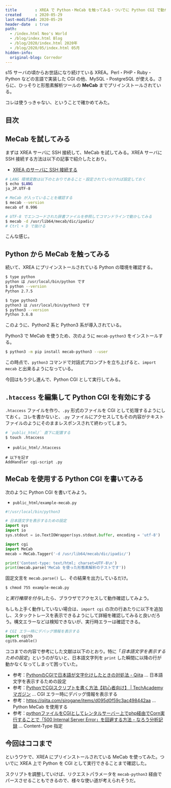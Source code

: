 ```yaml
---
title        : XREA で Python・MeCab を触ってみる・ついでに Python CGI で動かしてみる
created      : 2020-05-29
last-modified: 2020-05-29
header-date  : true
path:
  - /index.html Neo's World
  - /blog/index.html Blog
  - /blog/2020/index.html 2020年
  - /blog/2020/05/index.html 05月
hidden-info:
  original-blog: Corredor
---
```


s15 サーバの頃からお世話になり続けている XREA。Perl・PHP・Ruby・Python などの言語で実装した CGI の他、MySQL・PostgreSQL が使える。さらに、ひっそりと形態素解析ツールの **MeCab** までプリインストールされている。

コレは使うっきゃない、ということで確かめてみた。

## 目次

## MeCab を試してみる

まずは XREA サーバに SSH 接続して、MeCab を試してみる。XREA サーバに SSH 接続する方法は以下の記事で紹介したとおり。

- [XREA のサーバに SSH 接続する](/blog/2019/08/12-02.html)

```bash
# LANG 環境変数は以下のとおりであること・設定されていなければ設定しておく
$ echo $LANG
ja_JP.UTF-8

# MeCab が入っていることを確認する
$ mecab --version
mecab of 0.996

# UTF-8 でエンコードされた辞書ファイルを参照してコマンドラインで動かしてみる
$ mecab -d /usr/lib64/mecab/dic/ipadic/
# Ctrl + D で抜ける
```

こんな感じ。

## Python から MeCab を触ってみる

続いて、XREA にプリインストールされている Python の環境を確認する。

```bash
$ type python
python は /usr/local/bin/python です
$ python --version
Python 2.7.5

$ type python3
python3 は /usr/local/bin/python3 です
$ python3 --version
Python 3.6.8
```

このように、Python2 系と Python3 系が導入されている。

Python3 で MeCab を使うため、次のように `mecab-python3` をインストールする。

```bash
$ python3 -m pip install mecab-python3 --user
```

この時点で、`python3` コマンドで対話式プロンプトを立ち上げると、`import mecab` と出来るようになっている。

今回はもう少し進んで、Python CGI として実行してみる。

## `.htaccess` を編集して Python CGI を有効にする

`.htaccess` ファイルを作り、`.py` 形式のファイルを CGI として処理するようにしておく。コレを書かないと、`.py` ファイルにアクセスしてもその内容がテキストファイルのようにそのままレスポンスされて終わってしまう。

```bash
# `public_html/` 直下に配置する
$ touch .htaccess
```

- `public_html/.htaccess`

```apacheconf
# 以下を記す
AddHandler cgi-script .py
```

## MeCab を使用する Python CGI を書いてみる

次のように Python CGI を書いてみよう。

- `public_html/example-mecab.py`

```python
#!/usr/local/bin/python3

# 日本語文字を表示するための設定
import sys
import io
sys.stdout = io.TextIOWrapper(sys.stdout.buffer, encoding = 'utf-8')

import cgi
import MeCab
mecab = MeCab.Tagger('-d /usr/lib64/mecab/dic/ipadic/')

print('Content-type: text/html; charset=UTF-8\n')
print(mecab.parse('MeCab を使った形態素解析のテストです'))
```

固定文言を `mecab.parse()` し、その結果を出力しているだけ。

```bash
$ chmod 755 example-mecab.py
```

と*実行権限を付与*したら、ブラウザでアクセスして動作確認してみよう。

もしも上手く動作していない場合は、`import cgi` の次の行あたりに以下を追加し、スタックトレースを表示できるようにして詳細を確認してみると良いだろう。構文エラーなどは検知できないが、実行時エラーは確認できる。

```python
# CGI エラー時にデバッグ情報を表示する
import cgitb
cgitb.enable()
```

ココまでの内容で参考にした文献は以下のとおり。特に「*日本語文字を表示するための設定*」というのがないと、日本語文字列を `print` した瞬間に以降の行が動かなくなってしまって困っていた。

- 参考：[PythonのCGIで日本語が文字化けしたときの対処法 - Qiita](https://qiita.com/eleven-junichi2/items/f3fcb6abe7fe21a4d89a) … 日本語文字を表示するための設定
- 参考：[PythonでCGIスクリプトを書く方法【初心者向け】 | TechAcademyマガジン](https://techacademy.jp/magazine/21488) … CGI エラー時にデバッグ情報を表示する
- 参考：<https://qiita.com/sirogane/items/d095d0f59c3ac498442aa> … Python MeCab を使用する
- 参考：[pythonファイルをCGIとしてレンタルサーバー上でphp経由でCorn実行することで「500 Internal Server Error」を回避する方法 - なろう分析記録](https://karupoimou.hatenablog.com/entry/2019/05/21/184126) … Content-Type 指定

## 今回はココまで

というワケで、XREA にプリインストールされている MeCab を使ってみた。ついでに XREA 上で Python を CGI として実行できることまで確認した。

スクリプトを調整していけば、リクエストパラメータを `mecab-python3` 経由でパースさせることもできるので、様々な使い道が考えられそうだ。
